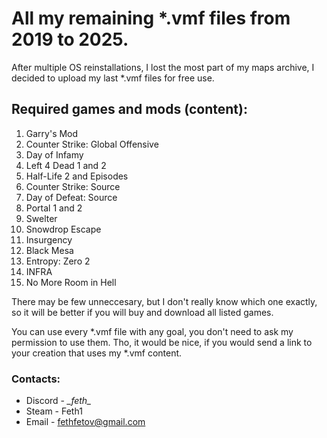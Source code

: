 # All my remaining **\*.vmf** files from 2019 to 2025.
After multiple OS reinstallations, I lost the most part of my maps archive, I decided to upload my last *.vmf files
for free use.
## Required games and mods (content):
1. Garry's Mod
2. Counter Strike: Global Offensive
3. Day of Infamy
4. Left 4 Dead 1 and 2
5. Half-Life 2 and Episodes
6. Counter Strike: Source
7. Day of Defeat: Source
8. Portal 1 and 2
9. Swelter
10. Snowdrop Escape
11. Insurgency
12. Black Mesa
13. Entropy: Zero 2
14. INFRA
15. No More Room in Hell

There may be few unneccesary, but I don't really know which one exactly, so it will be better if you will buy and download all listed games.

You can use every *.vmf file with any goal, you don't need to ask my permission to use them. Tho, it would be nice, if you would send a link to your creation that uses my *.vmf content.

### Contacts:
- Discord - *\_feth\_*
- Steam - Feth1
- Email - fethfetov@gmail.com
